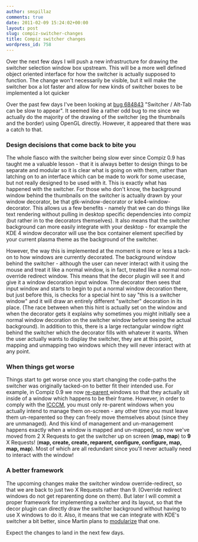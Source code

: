 ```yaml
---
author: smspillaz
comments: true
date: 2011-02-09 15:24:02+00:00
layout: post
slug: compiz-switcher-changes
title: Compiz switcher changes
wordpress_id: 758
---
```


Over the next few days I will push a new infrastructure for drawing the switcher selection window box upstream. This will be a more well defined object oriented interface for how the switcher is actually supposed to function. The change won't necessarily be visible, but it will make the switcher box a lot faster and allow for new kinds of switcher boxes to be implemented a lot quicker

Over the past few days I've been looking at [bug 684843](https://bugs.edge.launchpad.net/ubuntu/+source/compiz/+bug/684843)  "Switcher / Alt-Tab can be slow to appear". It seemed like a rather odd bug to me since we actually do the majority of the drawing of the switcher (eg the thumbnails and the border) using OpenGL directly. However, it appeared that there was a catch to that.



### Design decisions that come back to bite you



The whole fiasco with the switcher being slow ever since Compiz 0.9 has taught me a valuable lesson - that it is always better to design things to be separate and modular so it is clear what is going on with them, rather than latching on to an interface which can be made to work for some usecase, but not really designed to be used with it. This is exactly what has happened with the switcher. For those who don't know, the background window behind the thumbnails on the switcher is actually drawn by your window decorator, be that gtk-window-decorator or kde4-window-decorator. This allows us a few benefits - namely that we can do things like text rendering without pulling in desktop specific dependencies into compiz (but rather in to the decorators themselves). It also means that the switcher background can more easily integrate with your desktop - for example the KDE 4 window decorator will use the box container element specified by your current plasma theme as the background of the switcher.

However, the way this is implemented at the moment is more or less a tack-on to how windows are currently decorated. The background window behind the switcher - although the user can never interact with it using the mouse and treat it like a normal window, is in fact, treated like a normal non-override redirect window. This means that the decor plugin will see it and give it a window decoration input window. The decorator then sees that input window and starts to begin to put a normal window decoration there, but just before this, is checks for a special hint to say "this is a switcher window" and it will draw an entirely different "switcher" decoration in its place. (The race between when this hint is actually set on the window and when the decorator gets it explains why sometimes you might initially see a normal window decoration on the switcher window before seeing the actual background). In addition to this, there is a large rectangular window right behind the switcher which the decorator fills with whatever it wants. When the user actually wants to display the switcher, they are at this point, mapping and unmapping two windows which they will never interact with at any point.



### When things get worse



Things start to get worse once you start changing the code-paths the switcher was originally tacked-on to better fit their intended use. For example, in Compiz 0.9 we now [re-parent
](http://en.wikipedia.org/wiki/Re-parenting_window_manager) windows so that they actually sit inside of a window which happens to be their frame. However, in order to comply with the [ICCCM](http://tronche.com/gui/x/icccm/), you must only re-parent windows when you actually intend to manage them on-screen - any other time you must leave them un-reparented so they can freely move themselves about (since they are unmanaged). And this kind of management and un-management happens exactly when a window is mapped and un-mapped, so now we've moved from 2 X Requests to get the switcher up on screen (**map, map**) to **9** X Requests! (**map, create, create, reparent, configure, configure, map, map, map**). Most of which are all redundant since you'll never actually need to interact with the window!



### A better framework



The upcoming changes make the switcher window override-redirect, so that we are back to just two X Requests rather than 9. (Override redirect windows do not get reparenting done on them). But later I will commit a proper framework for implementing a switcher and its layout, so that the decor plugin can directly draw the switcher background without having to use X windows to do it. Also, it means that we can integrate with KDE's switcher a bit better, since Martin plans to [modularize](http://lists.compiz.org/pipermail/dev/2011-January/001435.html) that one.

Expect the changes to land in the next few days.

